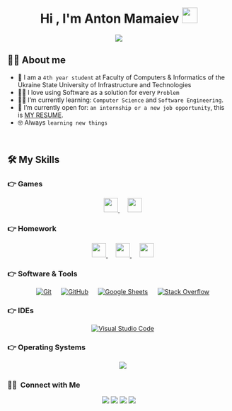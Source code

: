 <h1 align="center">Hi , I'm Anton Mamaiev <img src="https://media.giphy.com/media/hvRJCLFzcasrR4ia7z/giphy.gif" width="35"></h1>
<p align="center">
  <a href="https://github.com/DenverCoder1/readme-typing-svg"><img src="https://readme-typing-svg.herokuapp.com?lines=Computer+Science+Student;Future+Game+Developer;Always%20learning%20new%20things&center=true&width=500&height=50"></a>



## :sassy_man:  About me
- :school: I am a `4th year student` at Faculty of Computers & Informatics of the Ukraine State University of Infrastructure and Technologies
- :technologist: I love using Software as a solution for every `Problem`
- :student: I’m currently learning: `Computer Science` and `Software Engineering`.
- :thinking: I’m currently open for: `an internship or a new job opportunity`, this is [MY RESUME](https://drive.google.com/drive/folders/1vwEbwhX_KKrPtYd3EhNRAgvuIbMnjPoY?usp=sharing).
- :nerd_face: Always `learning new things`

<br>

## 🛠️ My Skills

### 👉 Games

<p align="center">  
  &emsp;
  <a href= "https://github.com/AntonMamaiev/Unity-City-Rider" > <img width ='32px' src ='https://raw.githubusercontent.com/rahulbanerjee26/githubAboutMeGenerator/main/icons/unity.svg'> </a>
  &emsp;
  <a href= "https://github.com/AntonMamaiev/Snake-Csharp-WindowsForms" > <img width ='32px' src ='https://raw.githubusercontent.com/rahulbanerjee26/githubAboutMeGenerator/main/icons/csharp.svg'> </a>

### 👉 Homework

<p align="center">   
  &emsp;
  <a href= "https://github.com/AntonMamaiev/Cpp-Homework" > <img width ='32px' src ='https://raw.githubusercontent.com/rahulbanerjee26/githubAboutMeGenerator/main/icons/cpp.svg'> </a>
  &emsp;
  <a href= "https://github.com/AntonMamaiev/Csharp-Homework" > <img width ='32px' src ='https://raw.githubusercontent.com/rahulbanerjee26/githubAboutMeGenerator/main/icons/csharp.svg'> </a>
  &emsp;
  <a href= "https://github.com/AntonMamaiev/HTML-Homework" > <img width ='32px' src ='https://raw.githubusercontent.com/rahulbanerjee26/githubAboutMeGenerator/main/icons/html.svg'> </a>      
</p>

 ### 👉 Software & Tools
 
<p align="center">
  &emsp;
    <a href="#"><img alt="Git" src="https://img.shields.io/badge/Git%20-%23F05033.svg?style=plastic&logo=git&logoColor=white"></a>
  &emsp;
    <a href="#"><img alt="GitHub" src="https://img.shields.io/badge/github-%23181717.svg?style=plastic&logo=github&logoColor=white"></a>
  &emsp;
    <a href="#"><img alt="Google Sheets" src="https://img.shields.io/badge/Google%20Sheets%20-%2334A853.svg?style=plastic&logo=google%20sheets&logoColor=white"></a> 
  &emsp;
    <a href="#"><img alt="Stack Overflow" src="https://img.shields.io/badge/-Stack%20Overflow-FE7A16?style=plastic&logo=stack-overflow&logoColor=white"></a> 
</p>

 ### 👉 IDEs
 
<p align="center">
  &emsp;
    <a href="#"><img alt="Visual Studio Code" src="https://img.shields.io/badge/Visual%20Studio%20Code-0078d7.svg?style=plastic&logo=visual-studio-code&logoColor=white"></a>  
</p>

 ### 👉 Operating Systems
 
<p align="center">
  &emsp;
    <a href="#"><img src="https://img.shields.io/badge/Windows-0078D6?style=plastic&logo=windows&logoColor=white"></a> 	  
</p>

### 🤝🏻 &nbsp;Connect with Me

<p align="center">
<a href="mailto:anton.mamaiev18@gmail.com"><img src="https://img.shields.io/badge/-anton.mamaiev18@gmail.com-D14836?style=flat&logo=Gmail&logoColor=white"/></a>
<a href="http://www.linkedin.com/in/antonmamaiev"><img src="https://img.shields.io/badge/-Anton%20Mamaiev-0077B5?style=flat&logo=Linkedin&logoColor=white"/></a>
<a href="https://www.instagram.com/_t.m.3/"><img src="https://img.shields.io/badge/-@_t.m.3-E4405F?style=flat&logo=Instagram&logoColor=white"/></a>
<a href="https://www.facebook.com/antonmamaiev/"><img src="https://img.shields.io/badge/-@antonmamaiev-1877F2?style=flat&logo=Facebook&logoColor=white"/></a>
</p>
